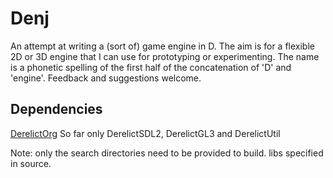 Denj
====

An attempt at writing a (sort of) game engine in D. The aim is for a flexible 2D or 3D engine that I can use for prototyping or experimenting. The name is a phonetic spelling of the first half of the concatenation of 'D' and 'engine'.
Feedback and suggestions welcome.

Dependencies
------------

[DerelictOrg](https://github.com/DerelictOrg)
	So far only DerelictSDL2, DerelictGL3 and DerelictUtil

Note: only the search directories need to be provided to build. libs specified in source.